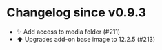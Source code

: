 # Changelog since v0.9.3
- ✨ Add access to media folder (#211) 
- ⬆️ Upgrades add-on base image to 12.2.5 (#213) 
